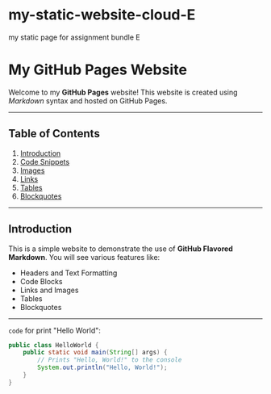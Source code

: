 # my-static-website-cloud-E
my static page for assignment bundle E

# My GitHub Pages Website

Welcome to my **GitHub Pages** website! This website is created using *Markdown* syntax and hosted on GitHub Pages.

---

## Table of Contents
1. [Introduction](#introduction)
2. [Code Snippets](#code-snippets)
3. [Images](#images)
4. [Links](#links)
5. [Tables](#tables)
6. [Blockquotes](#blockquotes)

---

## Introduction

This is a simple website to demonstrate the use of **GitHub Flavored Markdown**. You will see various features like:
- Headers and Text Formatting
- Code Blocks
- Links and Images
- Tables
- Blockquotes

---

`code` for print "Hello World":

```java
public class HelloWorld {
    public static void main(String[] args) {
        // Prints "Hello, World!" to the console
        System.out.println("Hello, World!");
    }
}


